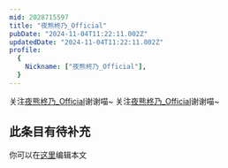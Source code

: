 ```yaml
---
mid: 2028715597
title: "夜熊柊乃_Official"
pubDate: "2024-11-04T11:22:11.002Z"
updatedDate: "2024-11-04T11:22:11.002Z"
profile:
  {
    Nickname: ["夜熊柊乃_Official"],
  }
---
```


关注[夜熊柊乃_Official](https://space.bilibili.com/2028715597)谢谢喵~ 关注[夜熊柊乃_Official](https://space.bilibili.com/2028715597)谢谢喵~

## 此条目有待补充
你可以在[这里](https://github.com/Yuhanawa/VTuber.ICU-Content/edit/master/v/夜熊柊乃_Official/index.md)编辑本文
